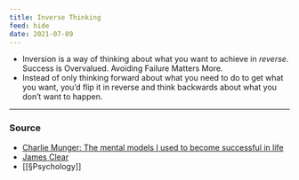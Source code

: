 ```yaml
---
title: Inverse Thinking
feed: hide
date: 2021-07-09
---
```


- Inversion is a way of thinking about what you want to achieve in _reverse._ Success is Overvalued. Avoiding Failure Matters More.
- Instead of only thinking forward about what you need to do to get what you want, you’d flip it in reverse and think backwards about what you don’t want to happen. 

--- 

### Source
- [Charlie Munger: The mental models I used to become successful in life](https://www.youtube.com/watch?v=ZuHHmVX8a00)
- [James Clear](https://jamesclear.com/inversion)
- [[§Psychology]]